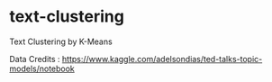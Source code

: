 # text-clustering
Text Clustering by K-Means

Data Credits : https://www.kaggle.com/adelsondias/ted-talks-topic-models/notebook
